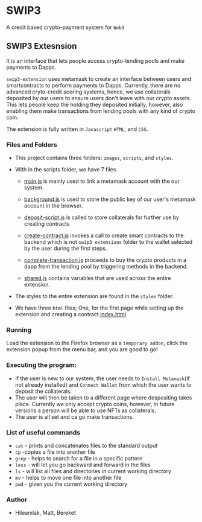 # SWIP3
A credit based crypto-payment system for `Web3` 

## SWIP3 Extesnsion
It is an interface that lets people access crypto-lending pools and make payments to Dapps.

`swip3-extension` 
uses metamask to create an interface between users and smartcontracts to perform payments to Dapps. Currently, there are no advanced cryto-credit scoring systems, hence,  we use collaterals deposited by our users to ensure users don't leave with our crypto assets. This lets people keep the holding they deposited initially, however, also enabling them make transactions from lending pools with any kind of crypto coin.  

The extension is fully written in `Javascript` `HTML`, and `CSS`.

### Files and Folders
* This project contains three folders: `images`, `scripts`, and `styles`. 
* With in the scripts folder, we have 7 files

    * [main.js](./scripts/main.js) is mainly used to link a metamask account with the our system.
    * [background.js](./scripts/background.js) is used to store the public key of our user's metamask account in the browser. 
    * [deposit-script.js](./scripts/deposit-script.js) is called to store collaterals for further use by creating contracts

    * [create-contract.js](./scripts/create_contract.js) invokes a call to create smart contracts to the backend which is not `swip3 extensions` folder to the wallet selected by the user during the first steps. 
    
    * [complete-transaction.js](./scripts/complete_transaction.js) proceeds to buy the crypto products in a dapp from the lending pool by triggering methods in the backend.
    * [shared.js](./scripts/shared.js) contains variables that are used across the entire extension.
* The styles to the entire extension are found in the `styles` folder.
* We have three `html` files; One, for the first page while setting up the extension and creating a contract [index.html](./index.html)

### Running
Load the extension to the Firefox browser as a `temporary addon`, click the extension popup from the menu bar, and you are good to go!

### Executing the program:
* If the user is new to our system, the user needs to `Install Metamask`(if not already installed) and `Connect Wallet` from which the user wants to deposit the collaterals. 
* The user will then be taken to a different page where despositing takes place. Currently we only accept crypto coins, however, in future versions a person will be able to use NFTs as collaterals. 
* The user is all set and ca go make transactions.



### List of useful commands
* `cat` - prints and concatenates files to the standard output
* `cp` -copies a file into another file
* `grep` - helps to search for a file in a specific pattern
* `less` - will let you go backward and forward in the files
* `ls` - will list all files and directories in current working directory
* `mv` - helps to move one file into another file
* `pwd` - given you the current working directory


### Author
* Hileamlak, Matt, Bereket 